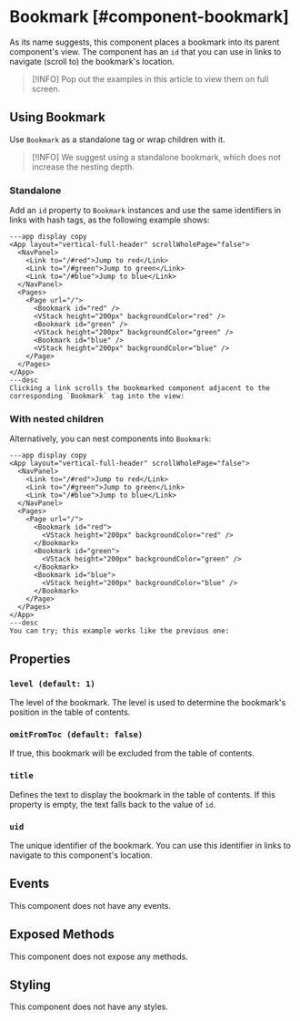 # Bookmark [#component-bookmark]

As its name suggests, this component places a bookmark into its parent component's view. The component has an `id` that you can use in links to navigate (scroll to) the bookmark's location.

>[!INFO]
> Pop out the examples in this article to view them on full screen.

## Using Bookmark

Use `Bookmark` as a standalone tag or wrap children with it.

>[!INFO]
> We suggest using a standalone bookmark, which does not increase the nesting depth.

### Standalone

Add an `id` property to `Bookmark` instances and use the same identifiers in links with hash tags, as the following example shows:

```xmlui-pg copy display height="300px" name="Example: standalone Bookmark"
---app display copy 
<App layout="vertical-full-header" scrollWholePage="false">
  <NavPanel>
    <Link to="/#red">Jump to red</Link>
    <Link to="/#green">Jump to green</Link>
    <Link to="/#blue">Jump to blue</Link>
  </NavPanel>
  <Pages>
    <Page url="/">
      <Bookmark id="red" />
      <VStack height="200px" backgroundColor="red" />
      <Bookmark id="green" />
      <VStack height="200px" backgroundColor="green" />
      <Bookmark id="blue" />
      <VStack height="200px" backgroundColor="blue" />
    </Page>
  </Pages>
</App>
---desc
Clicking a link scrolls the bookmarked component adjacent to the corresponding `Bookmark` tag into the view:
```

### With nested children

Alternatively, you can nest components into `Bookmark`:

```xmlui-pg copy display height="300px" name="Example: Bookmark with nested children"
---app display copy
<App layout="vertical-full-header" scrollWholePage="false">
  <NavPanel>
    <Link to="/#red">Jump to red</Link>
    <Link to="/#green">Jump to green</Link>
    <Link to="/#blue">Jump to blue</Link>
  </NavPanel>
  <Pages>
    <Page url="/">
      <Bookmark id="red">
        <VStack height="200px" backgroundColor="red" />
      </Bookmark>
      <Bookmark id="green">
        <VStack height="200px" backgroundColor="green" />
      </Bookmark>
      <Bookmark id="blue">
        <VStack height="200px" backgroundColor="blue" />
      </Bookmark>
    </Page>
  </Pages>
</App>
---desc
You can try; this example works like the previous one:
```

## Properties

### `level (default: 1)`

The level of the bookmark. The level is used to determine the bookmark's position in the table of contents.

### `omitFromToc (default: false)`

If true, this bookmark will be excluded from the table of contents.

### `title`

Defines the text to display the bookmark in the table of contents. If this property is empty, the text falls back to the value of `id`.

### `uid`

The unique identifier of the bookmark. You can use this identifier in links to navigate to this component's location.

## Events

This component does not have any events.

## Exposed Methods

This component does not expose any methods.

## Styling

This component does not have any styles.

